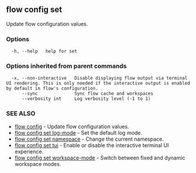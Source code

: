 ## flow config set

Update flow configuration values.

### Options

```
  -h, --help   help for set
```

### Options inherited from parent commands

```
  -x, --non-interactive   Disable displaying flow output via terminal UI rendering. This is only needed if the interactive output is enabled by default in flow's configuration.
      --sync              Sync flow cache and workspaces
      --verbosity int     Log verbosity level (-1 to 1)
```

### SEE ALSO

* [flow config](flow_config.md)	 - Update flow configuration values.
* [flow config set log-mode](flow_config_set_log-mode.md)	 - Set the default log mode.
* [flow config set namespace](flow_config_set_namespace.md)	 - Change the current namespace.
* [flow config set tui](flow_config_set_tui.md)	 - Enable or disable the interactive terminal UI experience.
* [flow config set workspace-mode](flow_config_set_workspace-mode.md)	 - Switch between fixed and dynamic workspace modes.

